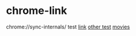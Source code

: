 # chrome-link
chrome://sync-internals/
test
      [link](chrome://sync-internals)   [other test](https://www.youtube.com) [movies](https://sites.google.com/view/onlysox/home)
